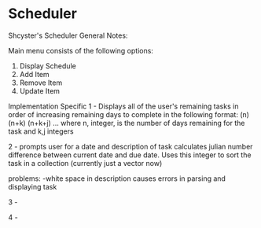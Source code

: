 # Scheduler
Shcyster's Scheduler
General Notes:

Main menu consists of the following options:

1) Display Schedule
2) Add Item
3) Remove Item
4) Update Item



Implementation Specific
1 - 
Displays all of the user's remaining tasks in order of increasing remaining days to complete in the following format:
(n) <task description>
(n+k) <task description>
(n+k+j) <task description>
...
where n, integer, is the number of days remaining for the task and k,j integers




2 - 
prompts user for a date and description of task
calculates julian number difference between current date and due date. Uses this integer to sort the task in a collection (currently just a vector now)

problems:
-white space in description causes errors in parsing and displaying task



3 -



4 -





